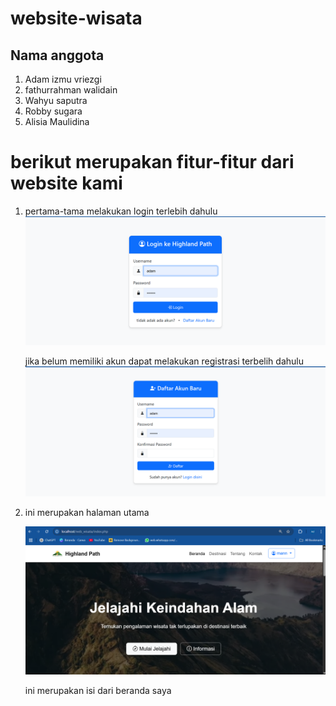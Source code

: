 # website-wisata
## Nama anggota
1. Adam izmu vriezgi
2. fathurrahman walidain
3. Wahyu saputra
4. Robby sugara
5. Alisia Maulidina

# berikut merupakan fitur-fitur dari website kami
1. pertama-tama melakukan login terlebih dahulu
   ![Tampilan UI](img/login.png)

   jika belum memiliki akun dapat melakukan registrasi terbelih dahulu
      ![Tampilan UI](img/regis.png)
2. ini merupakan halaman utama
   
      ![Tampilan UI](img/utama.png)

   ini merupakan isi dari beranda saya
   
   
